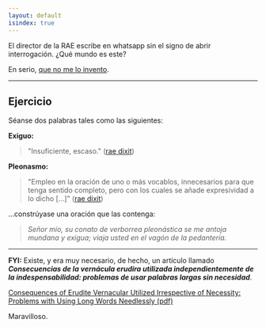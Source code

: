 ```yaml
---
layout: default
isindex: true
---
```


El director de la RAE escribe en whatsapp sin el signo de abrir interrogación. ¿Qué mundo es este?

En serio, [que no me lo invento](https://www.youtube.com/watch?v=YjeQl0RRg0w).

---

## Ejercicio
Séanse dos palabras tales como las siguientes:

**Exiguo:**
> "Insuficiente, escaso." ([rae dixit](http://dle.rae.es/?id=HFVPaIL))

**Pleonasmo:**
> "Empleo en la oración de uno o más vocablos, innecesarios para que tenga sentido completo, pero con los cuales se añade expresividad a lo dicho [...]" ([rae dixit](http://dle.rae.es/?id=TPKD99c))

...constrúyase una oración que las contenga:
> *Señor mío, su conato de verborrea pleonástica se me antoja mundana y exigua; viaja usted en el vagón de la pedantería.*

---

**FYI:** Existe, y era muy necesario, de hecho, un artículo llamado ***Consecuencias de la vernácula erudira utilizada independientemente de la indespensabilidad: problemas de usar palabras largas sin necesidad***.

[Consequences of Erudite Vernacular Utilized Irrespective
of Necessity: Problems with Using Long Words Needlessly (pdf)](http://web.princeton.edu/sites/opplab/papers/Opp%20Consequences%20of%20Erudite%20Vernacular.pdf)

Maravilloso.